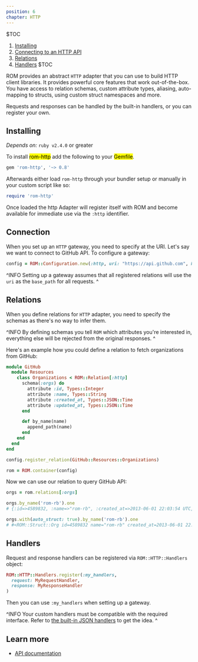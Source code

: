 ```yaml
---
position: 6
chapter: HTTP
---
```


$TOC
  1. [Installing](#installing)
  2. [Connecting to an HTTP API](#connection)
  3. [Relations](#connection)
  4. [Handlers](#handlers)
$TOC

ROM provides an abstract `HTTP` adapter that you can use to build HTTP client libraries. It provides powerful core features that work out-of-the-box. You have access to relation schemas, custom attribute types, aliasing, auto-mapping to structs, using custom struct namespaces and more.

Requests and responses can be handled by the built-in handlers, or you can register your own.

## Installing

*Depends on:* `ruby v2.4.0` or greater

To install <mark>rom-http</mark> add the following to your <mark>Gemfile</mark>.

```ruby
gem 'rom-http', '~> 0.8'
```

Afterwards either load `rom-http` through your bundler setup or manually in your custom
script like so:

```ruby
require 'rom-http'
```

Once loaded the http Adapter will register itself with ROM and become available
for immediate use via the `:http` identifier.

## Connection

When you set up an `HTTP` gateway, you need to specify at the URI. Let's say we want to connect to GitHub API. To configure a gateway:

```ruby
config = ROM::Configuration.new(:http, uri: "https://api.github.com", handlers: :json)
```

^INFO
  Setting up a gateway assumes that all registered relations will use the `uri` as the `base_path` for all requests.
^

## Relations

When you define relations for `HTTP` adapter, you need to specify the schemas as there's no way to infer them.

^INFO
  By defining schemas you tell `ROM` which attributes you're interested in, everything else will be rejected from the original responses.
^

Here's an example how you could define a relation to fetch organizations from GitHub:

```ruby
module GitHub
  module Resources
    class Organizations < ROM::Relation[:http]
      schema(:orgs) do
        attribute :id, Types::Integer
        attribute :name, Types::String
        attribute :created_at, Types::JSON::Time
        attribute :updated_at, Types::JSON::Time
      end

      def by_name(name)
        append_path(name)
      end
    end
  end
end

config.register_relation(GitHub::Resources::Organizations)

rom = ROM.container(config)
```

Now we can use our relation to query GitHub API:

```ruby
orgs = rom.relations[:orgs]

orgs.by_name('rom-rb').one
# {:id=>4589832, :name=>"rom-rb", :created_at=>2013-06-01 22:03:54 UTC, :updated_at=>2019-04-03 14:36:48 UTC}

orgs.with(auto_struct: true).by_name('rom-rb').one
# #<ROM::Struct::Org id=4589832 name="rom-rb" created_at=2013-06-01 22:03:54 UTC updated_at=2019-04-03 14:36:48 UTC>
```

## Handlers

Request and response handlers can be registered via `ROM::HTTP::Handlers` object:

``` ruby
ROM::HTTP::Handlers.register(:my_handlers,
  request: MyRequestHandler,
  response: MyResponseHandler
)
```

Then you can use `:my_handlers` when setting up a gateway.

^INFO
  Your custom handlers must be compatible with the required interface. Refer to [the built-in JSON handlers](https://github.com/rom-rb/rom-http/blob/main/lib/rom/http/handlers/json.rb) to get the idea.
^

## Learn more

* [API documentation](https://api.rom-rb.org/rom-http/)
